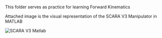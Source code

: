 This folder serves as practice for learning Forward Kinematics 


Attached image is the visual representation of the SCARA V3 Manipulator in MATLAB

![SCARA V3 Matlab](https://github.com/ImangTimang/Robotics-2-2023-2024/assets/108789993/336aff78-ab2c-406c-94bf-9a6a996aaf51)
